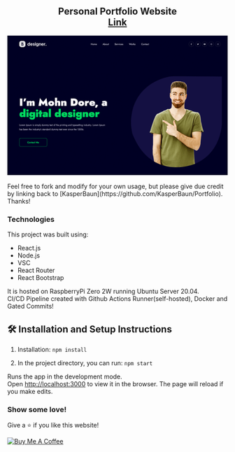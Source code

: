 <h2 align="center"> 
    Personal Portfolio Website<br/>
  <a href="https://www.kasperbaun.dk/" target="blank" rel="nofollow"> Link </a href>
</h2>

<p align="center">
    <img class="center" src="./images/readme-img1.png" />
</p>
  
 <p> Feel free to fork and modify for your own usage, but please give due credit by linking back to [KasperBaun](https://github.com/KasperBaun/Portfolio). Thanks! </p>
 
 ### Technologies
 This project was built using:
 - React.js
 - Node.js
 - VSC 
 - React Router
 - React Bootstrap
 
 It is hosted on RaspberryPi Zero 2W running Ubuntu Server 20.04.<br/>
 CI/CD Pipeline created with Github Actions Runner(self-hosted), Docker and Gated Commits!


 ## 🛠 Installation and Setup Instructions

1. Installation: `npm install`

2. In the project directory, you can run: `npm start`

Runs the app in the development mode.\
Open [http://localhost:3000](http://localhost:3000) to view it in the browser.
The page will reload if you make edits.
 
 ### Show some love!
 Give a ⭐ if you like this website!

<a href="https://www.buymeacoffee.com/kasperbaun" target="_blank"><img src="https://cdn.buymeacoffee.com/buttons/v2/default-violet.png" alt="Buy Me A Coffee" height= "60px" width= "217px" ></a>
